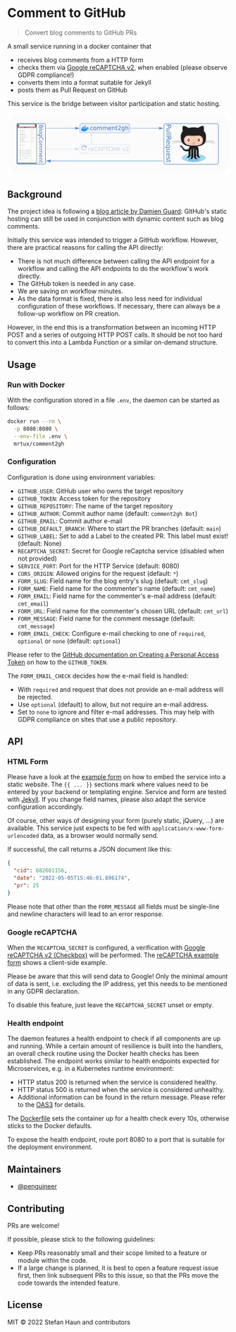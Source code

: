 # Comment to GitHub

> Convert blog comments to GitHub PRs

A small service running in a docker container that
* receives blog comments from a HTTP form
* checks them via [Google reCAPTCHA v2](https://developers.google.com/recaptcha/docs/display), when enabled (please observe GDPR compliance!)
* converts them into a format suitable for Jekyll
* posts them as Pull Request on GitHub

This service is the bridge between visitor participation and static hosting.

![Architecture](doc/arch.png)

## Background

The project idea is following a [blog article by Damien Guard](https://damieng.com/blog/2018/05/28/wordpress-to-jekyll-comments/): GitHub's static hosting can still be used in conjunction with dynamic content such as blog comments.

Initially this service was intended to trigger a GitHub workflow. However, there are practical reasons for calling the API directly:
* There is not much difference between calling the API endpoint for a workflow and calling the API endpoints to do the workflow's work directly.
* The GitHub token is needed in any case.
* We are saving on workflow minutes.
* As the data format is fixed, there is also less need for individual configuration of these workflows. If necessary, there can always be a follow-up workflow on PR creation.

However, in the end this is a transformation between an incoming HTTP POST and a series of outgoing HTTP POST calls.
It should be not too hard to convert this into a Lambda Function or a similar on-demand structure.


## Usage

### Run with Docker

With the configuration stored in a file `.env`, the daemon can be started as follows: 

```bash
docker run --rm \
  -p 8080:8080 \
  --env-file .env \
  mrtux/comment2gh
```

### Configuration

Configuration is done using environment variables:

* `GITHUB_USER`: GitHub user who owns the target repository
* `GITHUB_TOKEN`: Access token for the repository
* `GITHUB_REPOSITORY`: The name of the target repository
* `GITHUB_AUTHOR`: Commit author name (default: `comment2gh Bot`)
* `GITHUB_EMAIL`: Commit author e-mail
* `GITHUB_DEFAULT_BRANCH`: Where to start the PR branches (default: `main`)
* `GITHUB_LABEL`: Set to add a Label to the created PR. This label must exist! (default: None)
* `RECAPTCHA_SECRET`: Secret for Google reCaptcha service (disabled when not provided)
* `SERVICE_PORT`: Port for the HTTP Service (default: 8080)
* `CORS_ORIGIN`: Allowed origins for the request (default: `*`)
* `FORM_SLUG`: Field name for the blog entry's slug  (default: `cmt_slug`)
* `FORM_NAME`: Field name for the commenter's name (default: `cmt_name`)
* `FORM_EMAIL`: Field name for the commenter's e-mail address (default: `cmt_email`)
* `FORM_URL`: Field name for the commenter's chosen URL (default: `cmt_url`)
* `FORM_MESSAGE`: Field name for the comment message (default: `cmt_message`)
* `FORM_EMAIL_CHECK`: Configure e-mail checking to one of `required`, `optional` or `none` (default: `optional`)

Please refer to the  [GitHub documentation on Creating a Personal Access Token](https://docs.github.com/en/authentication/keeping-your-account-and-data-secure/creating-a-personal-access-token)
on how to the `GITHUB_TOKEN`.

The `FORM_EMAIL_CHECK` decides how the e-mail field is handled:
* With `required` and request that does not provide an e-mail address will be rejected.
* Use `optional` (default) to allow, but not require an e-mail address.
* Set to `none` to ignore and filter e-mail addresses. This may help with GDPR compliance on sites that use a public repository.


## API

### HTML Form

Please have a look at the [example form](example/example-form.html) on how to embed the service into a static
website. The `{{ ... }}` sections mark where values need to be entered by your backend or templating engine. 
Service and form are tested with [Jekyll](https://jekyllrb.com/).
If you change field names, please also adapt the service configuration accordingly.

Of course, other ways of designing your form  (purely static, jQuery, …) are available.
This service just expects to be fed with `application/x-www-form-urlencoded` data, as a browser would normally send.

If successful, the call returns a JSON document like this:
```json
{
  "cid": 682601156,
  "date": "2022-05-05T15:46:01.696174",
  "pr": 25
}
```

Please note that other than the `FORM_MESSAGE` all fields must be single-line and newline characters will lead to an error response.

### Google reCAPTCHA

When the `RECAPTCHA_SECRET` is configured, a verification with [Google reCAPTCHA v2 (Checkbox)](https://developers.google.com/recaptcha/docs/display) will be performed.
The [reCAPTCHA example form](example/example-form-recaptcha.html) shows a client-side example.

Please be aware that this will send data to Google!
Only the minimal amount of data is sent, i.e. excluding the IP address, yet this needs to be mentioned in any GDPR declaration.

To disable this feature, just leave the `RECAPTCHA_SECRET` unset or empty. 


### Health endpoint

The daemon features a health endpoint to check if all components are up and running.
While a certain amount of resilience is built into the handlers, an overall check routine using the Docker
health checks has been established. 
The endpoint works similar to health endpoints expected for Microservices, e.g. in a Kubernetes runtime environment:
* HTTP status 200 is returned when the service is considered healthy.
* HTTP status 500 is returned when the service is considered unhealthy.
* Additional information can be found in the return message. Please refer to the [OAS3](src/OAS3.yml) for details.

The [Dockerfile](Dockerfile) sets the container up for a health check every 10s, otherwise sticks to the Docker defaults.

To expose the health endpoint, route port 8080 to a port that is suitable for the deployment environment. 


## Maintainers

* [@penguineer](https://github.com/penguineer)


## Contributing

PRs are welcome!

If possible, please stick to the following guidelines:

* Keep PRs reasonably small and their scope limited to a feature or module within the code.
* If a large change is planned, it is best to open a feature request issue first, then link subsequent PRs to this
  issue, so that the PRs move the code towards the intended feature.


## License

MIT © 2022 Stefan Haun and contributors
